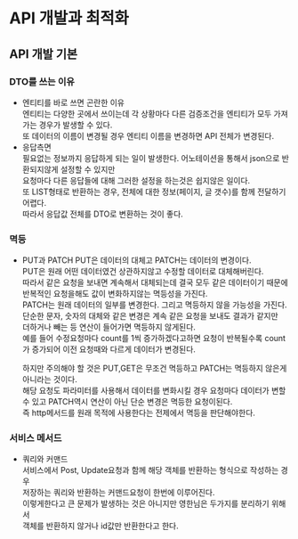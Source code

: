 # API 개발과 최적화

## API 개발 기본

### DTO를 쓰는 이유
- 엔티티를 바로 쓰면 곤란한 이유  
엔티티는 다양한 곳에서 쓰이는데 각 상황마다 다른 검증조건을 엔티티가 모두 가져가는 경우가 발생할 수 있다.  
또 데이터의 이름이 변경될 경우 엔티티 이름을 변경하면 API 전체가 변경된다.  
- 응답측면  
필요없는 정보까지 응답하게 되는 일이 발생한다. 어노테이션을 통해서 json으로 반환되지않게 설정할 수 있지만  
요청마다 다른 응답들에 대해 그러한 설정을 하는것은 쉽지않은 일이다.  
또 LIST형태로 반환하는 경우, 전체에 대한 정보(페이지, 글 갯수)를 함께 전달하기 어렵다.  
따라서 응답값 전체를 DTO로 변환하는 것이 좋다.
### 멱등
- PUT과 PATCH 
PUT은 데이터의 대체고 PATCH는 데이터의 변경이다.  
PUT은 원래 어떤 데이터였건 상관하지않고 수정할 데이터로 대체해버린다.  
따라서 같은 요청을 보내면 계속해서 대체되는데 결국 모두 같은 데이터이기 때문에 반복적인 요청을해도 값이 변화하지않는 멱등성을 가진다.  
PATCH는 원래 데이터의 일부를 변경한다. 그리고 멱등하지 않을 가능성을 가진다.  
단순한 문자, 숫자의 대체와 같은 변경은 계속 같은 요청을 보내도 결과가 같지만  
더하거나 빼는 등 연산이 들어가면 멱등하지 않게된다.  
예를 들어 수정요청마다 count를 1씩 증가하겠다고하면 요청이 반복될수록 count가 증가되어 이전 요청때와 다르게 데이터가 변경된다.  

    하지만 주의해야 할 것은 PUT,GET은 무조건 멱등하고 PATCH는 멱등하지 않은게 아니라는 것이다.  
    해당 요청도 파라미터를 사용해서 데이터를 변화시킬 경우 요청마다 데이터가 변할 수 있고 PATCH역시 연산이 아닌 단순 변경은 멱등한 요청이된다.  
    즉 http메서드를 원래 목적에 사용한다는 전제에서 멱등을 판단해야한다.

### 서비스 메서드
- 쿼리와 커맨드  
서비스에서 Post, Update요청과 함께 해당 객체를 반환하는 형식으로 작성하는 경우  
저장하는 쿼리와 반환하는 커맨드요청이 한번에 이루어진다.  
이렇게한다고 큰 문제가 발생하는 것은 아니지만 영한님은 두가지를 분리하기 위해서  
객체를 반환하지 않거나 id값만 반환한다고 한다.

